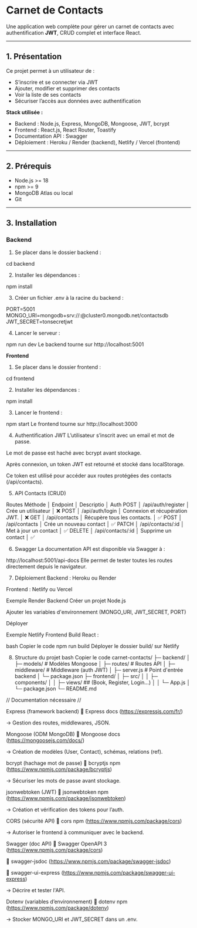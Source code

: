 # Carnet de Contacts

Une application web complète pour gérer un carnet de contacts avec authentification **JWT**, CRUD complet et interface React.

---

## 1. Présentation

Ce projet permet à un utilisateur de :

- S’inscrire et se connecter via JWT
- Ajouter, modifier et supprimer des contacts
- Voir la liste de ses contacts
- Sécuriser l’accès aux données avec authentification

**Stack utilisée :**

- Backend : Node.js, Express, MongoDB, Mongoose, JWT, bcrypt
- Frontend : React.js, React Router, Toastify
- Documentation API : Swagger
- Déploiement : Heroku / Render (backend), Netlify / Vercel (frontend)

---

## 2. Prérequis

- Node.js >= 18
- npm >= 9
- MongoDB Atlas ou local
- Git

---

## 3. Installation

### Backend

1. Se placer dans le dossier backend :

cd backend


2. Installer les dépendances :
 
npm install


3. Créer un fichier .env à la racine du backend :


PORT=5001
MONGO_URI=mongodb+srv://<user>:<password>@cluster0.mongodb.net/contactsdb
JWT_SECRET=tonsecretjwt

4. Lancer le serveur :

npm run dev
Le backend tourne sur http://localhost:5001

**Frontend**

1. Se placer dans le dossier frontend :

cd frontend

2. Installer les dépendances :

npm install

3. Lancer le frontend :

npm start
Le frontend tourne sur http://localhost:3000

4. Authentification JWT
L’utilisateur s’inscrit avec un email et mot de passe.

Le mot de passe est haché avec bcrypt avant stockage.

Après connexion, un token JWT est retourné et stocké dans localStorage.

Ce token est utilisé pour accéder aux routes protégées des contacts (/api/contacts).

5. API Contacts (CRUD)

Routes
Méthode	     │         Endpoint	        │            Descriptio             │  Auth
POST	     │    /api/auth/register    │       Crée un utilisateur	        │   ❌
POST	     │     /api/auth/login	    │  Connexion et récupération JWT.   │   ❌
GET	         │      /api/contacts	    │    Récupère tous les contacts.    │   ✅
POST	     │      /api/contacts	    │      Crée un nouveau contact	    │   ✅
PATCH	     │    /api/contacts/:id	    │       Met à jour un contact	    │   ✅
DELETE	     │    /api/contacts/:id	    │        Supprime un contact	    │   ✅
 

6. Swagger
La documentation API est disponible via Swagger à :


http://localhost:5001/api-docs
Elle permet de tester toutes les routes directement depuis le navigateur.

7. Déploiement
Backend : Heroku ou Render

Frontend : Netlify ou Vercel

Exemple Render Backend
Créer un projet Node.js

Ajouter les variables d'environnement (MONGO_URI, JWT_SECRET, PORT)

Déployer

Exemple Netlify Frontend
Build React :

bash
Copier le code
npm run build
Déployer le dossier build/ sur Netlify

8. Structure du projet
bash
Copier le code
carnet-contacts/
├─ backend/
│  ├─ models/          # Modèles Mongoose
│  ├─ routes/          # Routes API
│  ├─ middleware/      # Middleware (auth JWT)
│  ├─ server.js        # Point d'entrée backend
│  └─ package.json
├─ frontend/
│  ├─ src/
│  │  ├─ components/ 
│  │  ├─ views/ ## (Book, Register, Login…)
│  │  └─ App.js
│  └─ package.json
└─ README.md



// Documentation nécessaire //

Express (framework backend)
🔗 Express docs (https://expressjs.com/fr/)

→ Gestion des routes, middlewares, JSON.

Mongoose (ODM MongoDB)
🔗 Mongoose docs (https://mongoosejs.com/docs/)

→ Création de modèles (User, Contact), schémas, relations (ref).

bcrypt (hachage mot de passe)
🔗 bcryptjs npm (https://www.npmjs.com/package/bcryptjs)

→ Sécuriser les mots de passe avant stockage.

jsonwebtoken (JWT)
🔗 jsonwebtoken npm (https://www.npmjs.com/package/jsonwebtoken)

→ Création et vérification des tokens pour l’auth.

CORS (sécurité API)
🔗 cors npm (https://www.npmjs.com/package/cors)

→ Autoriser le frontend à communiquer avec le backend.

Swagger (doc API)
🔗 Swagger OpenAPI 3 (https://www.npmjs.com/package/cors)

🔗 swagger-jsdoc (https://www.npmjs.com/package/swagger-jsdoc)

🔗 swagger-ui-express (https://www.npmjs.com/package/swagger-ui-express)

→ Décrire et tester l'API.

Dotenv (variables d’environnement)
🔗 dotenv npm (https://www.npmjs.com/package/dotenv)

→ Stocker MONGO_URI et JWT_SECRET dans un .env.